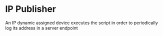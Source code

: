 # IP Publisher
An IP dynamic assigned device executes the script in order to periodically log its address in a server endpoint
